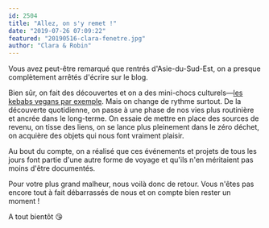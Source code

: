 ```yaml
---
id: 2504
title: "Allez, on s'y remet !"
date: "2019-07-26 07:09:22"
featured: "20190516-clara-fenetre.jpg"
author: "Clara & Robin"
---
```


Vous avez peut-être remarqué que rentrés d'Asie-du-Sud-Est, on a presque
complètement arrêtés d'écrire sur le blog.

Bien sûr, on fait des découvertes et on a des mini-chocs
culturels—[les kebabs vegans par exemple](https://eaudepoisson.com/2019/03/13/ich-hatte-gerne-einen-doner-bitte/).
Mais on change de rythme surtout. De la découverte quotidienne, on passe à une
phase de nos vies plus routinière et ancrée dans le long-terme. On essaie de
mettre en place des sources de revenu, on tisse des liens, on se lance plus
pleinement dans le zéro déchet, on acquière des objets qui nous font vraiment
plaisir.

Au bout du compte, on a réalisé que ces événements et projets de tous les jours
font partie d'une autre forme de voyage et qu'ils n'en méritaient pas moins
d'être documentés.

Pour votre plus grand malheur, nous voilà donc de retour. Vous n'êtes pas encore
tout à fait débarrassés de nous et on compte bien rester un moment !

A tout bientôt 😘
